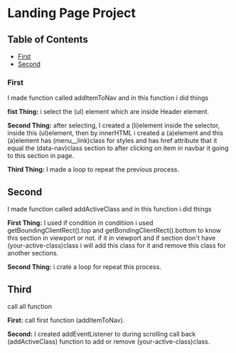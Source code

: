 # Landing Page Project

## Table of Contents

- [First](#First)
- [Second](#Second)

### First

I made function called addItemToNav and in this function i did things

**fist Thing:** i select the (ul) element which are inside Header element.

**Second Thing:** after selecting, I created a (li)element inside the selector, inside this (ul)element,
then by innerHTML i created a (a)element and this (a)element has (menu\_\_link)class for styles and has
href attribute that it equal the (data-nav)class section to after clicking on item in navbar it going
to this section in page.

**Third Thing:** I made a loop to repeat the previous process.

## Second

I made function called addActiveClass and in this function i did things

**First Thing:** I used if condition in conditiion i used getBoundingClientRect().top and getBondingClientRect().bottom to know this section in viewport or not.
if it in viewport and if section don't have (your-active-class)class i will add this class for it and remove this class for another sections.

**Second Thing:** i crate a loop for repeat this process.

## Third

call all function

**First:** call first function (addItemToNav).

**Second:** I created addEventListener to during scrolling call back (addActiveClass) function to add or remove (your-active-class)class.
